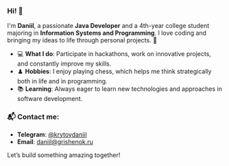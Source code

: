 ### Hi! 👋

I'm **Daniil**, a passionate **Java Developer** and a 4th-year college student majoring in **Information Systems and Programming**. I love coding and bringing my ideas to life through personal projects. 🚀

- 💻 **What I do**: Participate in hackathons, work on innovative projects, and constantly improve my skills.
- ♟️ **Hobbies**: I enjoy playing chess, which helps me think strategically both in life and in programming.
- 📚 **Learning**: Always eager to learn new technologies and approaches in software development.

### 📬 Contact me:
- **Telegram**: [@krytoydaniil](https://t.me/krytoydaniil)  
- **Email**: [daniil@grishenok.ru](mailto:daniil@grishenok.ru)

Let’s build something amazing together!
